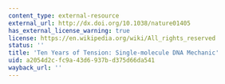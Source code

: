 ```yaml
---
content_type: external-resource
external_url: http://dx.doi.org/10.1038/nature01405
has_external_license_warning: true
license: https://en.wikipedia.org/wiki/All_rights_reserved
status: ''
title: 'Ten Years of Tension: Single-molecule DNA Mechanic'
uid: a2054d2c-fc9a-43d6-937b-d375d66da541
wayback_url: ''
---
```

